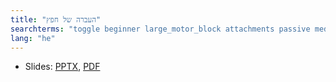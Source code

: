 ```yaml
---
title: "העברה של חפץ"
searchterms: "toggle beginner large_motor_block attachments passive medium_motor_block moving object moving_object העברה_של_חפץ"
lang: "he"
---
```

 <ul>
 <li class="ng-binding">Slides:
 <a href="translations/he/beginner/MoveObject.pptx">PPTX</a>,
 <a href="translations/he/beginner/MoveObject.pdf">PDF</a>
 </li>
 </ul>
